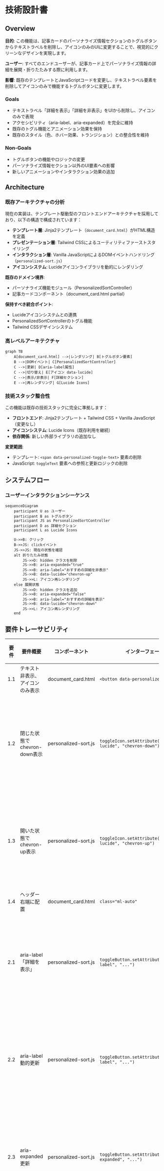 # 技術設計書

## Overview

**目的**: この機能は、記事カードのパーソナライズ情報セクションのトグルボタンからテキストラベルを削除し、アイコンのみのUIに変更することで、視覚的にクリーンなデザインを実現します。

**ユーザー**: すべてのエンドユーザーが、記事カード上でパーソナライズ情報の詳細を展開・折りたたみする際に利用します。

**影響**: 既存のテンプレートとJavaScriptコードを変更し、テキストラベル要素を削除してアイコンのみで機能するトグルボタンに変更します。

### Goals
- テキストラベル「詳細を表示」「詳細を非表示」をUIから削除し、アイコンのみで表現
- アクセシビリティ（aria-label、aria-expanded）を完全に維持
- 既存のトグル機能とアニメーション効果を保持
- 既存のスタイル（色、ホバー効果、トランジション）との整合性を維持

### Non-Goals
- トグルボタンの機能やロジックの変更
- パーソナライズ情報セクション以外のUI要素への影響
- 新しいアニメーションやインタラクション効果の追加

## Architecture

### 既存アーキテクチャの分析

現在の実装は、テンプレート駆動型のフロントエンドアーキテクチャを採用しており、以下の構造で構成されています：

- **テンプレート層**: Jinja2テンプレート（`document_card.html`）がHTML構造を定義
- **プレゼンテーション層**: Tailwind CSSによるユーティリティファーストスタイリング
- **インタラクション層**: Vanilla JavaScriptによるDOMイベントハンドリング（`personalized-sort.js`）
- **アイコンシステム**: Lucideアイコンライブラリを動的にレンダリング

**既存のドメイン境界**:
- パーソナライズ機能モジュール（PersonalizedSortController）
- 記事カードコンポーネント（document_card.html partial）

**保持すべき統合ポイント**:
- Lucideアイコンシステムとの連携
- PersonalizedSortControllerのトグル機能
- Tailwind CSSデザインシステム

### 高レベルアーキテクチャ

```mermaid
graph TB
    A[document_card.html] -->|レンダリング| B[トグルボタン要素]
    B -->|DOMイベント| C[PersonalizedSortController]
    C -->|更新| D[aria-label属性]
    C -->|切り替え| E[アイコン data-lucide]
    C -->|表示/非表示| F[詳細セクション]
    E -->|再レンダリング| G[Lucide Icons]
```

### 技術スタック整合性

この機能は既存の技術スタックに完全に準拠します：

- **フロントエンド**: Jinja2テンプレート + Tailwind CSS + Vanilla JavaScript（変更なし）
- **アイコンシステム**: Lucide Icons（既存利用を継続）
- **依存関係**: 新しい外部ライブラリの追加なし

**変更範囲**:
- テンプレート: `<span data-personalized-toggle-text>` 要素の削除
- JavaScript: `toggleText` 要素への参照と更新ロジックの削除

## システムフロー

### ユーザーインタラクションシーケンス

```mermaid
sequenceDiagram
    participant U as ユーザー
    participant B as トグルボタン
    participant JS as PersonalizedSortController
    participant D as 詳細セクション
    participant L as Lucide Icons

    U->>B: クリック
    B->>JS: clickイベント
    JS->>JS: 現在の状態を確認
    alt 折りたたみ状態
        JS->>D: hidden クラスを削除
        JS->>B: aria-expanded="true"
        JS->>B: aria-label="おすすめの詳細を非表示"
        JS->>B: data-lucide="chevron-up"
        JS->>L: アイコン再レンダリング
    else 展開状態
        JS->>D: hidden クラスを追加
        JS->>B: aria-expanded="false"
        JS->>B: aria-label="おすすめの詳細を表示"
        JS->>B: data-lucide="chevron-down"
        JS->>L: アイコン再レンダリング
    end
```

## 要件トレーサビリティ

| 要件 | 要件概要 | コンポーネント | インターフェース | フロー |
|------|----------|--------------|-----------------|--------|
| 1.1 | テキスト非表示、アイコンのみ表示 | document_card.html | `<button data-personalized-toggle>` | - |
| 1.2 | 閉じた状態でchevron-down表示 | personalized-sort.js | `toggleIcon.setAttribute("data-lucide", "chevron-down")` | インタラクションシーケンス |
| 1.3 | 開いた状態でchevron-up表示 | personalized-sort.js | `toggleIcon.setAttribute("data-lucide", "chevron-up")` | インタラクションシーケンス |
| 1.4 | ヘッダー右端に配置 | document_card.html | `class="ml-auto"` | - |
| 2.1 | aria-label「詳細を表示」 | personalized-sort.js | `toggleButton.setAttribute("aria-label", "...")` | インタラクションシーケンス |
| 2.2 | aria-label動的更新 | personalized-sort.js | `toggleButton.setAttribute("aria-label", "...")` | インタラクションシーケンス |
| 2.3 | aria-expanded更新 | personalized-sort.js | `toggleButton.setAttribute("aria-expanded", "...")` | インタラクションシーケンス |
| 3.1 | 詳細セクション表示/非表示切り替え | personalized-sort.js | `detailsEl.classList.toggle("hidden")` | インタラクションシーケンス |
| 3.2 | アイコン切り替え | personalized-sort.js | `toggleIcon.setAttribute("data-lucide", ...)` | インタラクションシーケンス |
| 3.3 | スムーズアニメーション | document_card.html | `transition-colors` | - |
| 4.1 | 既存テキスト色維持 | document_card.html | `text-graphite hover:text-emerald-700` | - |
| 4.2 | ホバー効果維持 | document_card.html | `transition-colors` | - |
| 4.3 | アイコンサイズ設定 | document_card.html | `w-4 h-4` (既存) | - |

## Components and Interfaces

### フロントエンドコンポーネント

#### document_card.html（記事カードテンプレート）

**責任と境界**
- **主要責任**: 記事カードのHTML構造とトグルボタンのマークアップを定義
- **ドメイン境界**: プレゼンテーション層（テンプレートレンダリング）
- **データ所有**: なし（サーバーサイドから渡されたdocumentオブジェクトを表示）

**依存関係**
- **インバウンド**: Flaskルートからのテンプレートレンダリング
- **アウトバウンド**: Lucide Iconsライブラリ、personalized-sort.js
- **外部**: Tailwind CSS、Lucide Icons CDN

**契約定義**

変更対象のHTMLマークアップ:

**変更前**:
```html
<button
    type="button"
    class="ml-auto inline-flex items-center gap-1 px-2 py-0.5 text-xs text-graphite hover:text-emerald-700 transition-colors"
    data-personalized-toggle
    aria-expanded="false"
    aria-label="おすすめの詳細を表示">
    <span data-personalized-toggle-text>詳細を表示</span>
    <i data-lucide="chevron-down" class="w-3 h-3" data-personalized-toggle-icon></i>
</button>
```

**変更後**:
```html
<button
    type="button"
    class="ml-auto text-graphite hover:text-emerald-700 transition-colors cursor-pointer"
    style="background: none !important; border: none !important; padding: 0 !important; margin: 0 !important; outline: none !important;"
    data-personalized-toggle
    aria-expanded="false"
    aria-label="おすすめの詳細を表示">
    <i data-lucide="chevron-down" class="w-4 h-4" data-personalized-toggle-icon></i>
</button>
```

**主要変更点**:
- `<span data-personalized-toggle-text>` 要素を完全削除
- ボタンスタイルのクラスを削除（`inline-flex items-center px-2 py-0.5 text-xs`）
- アイコンサイズを `w-3 h-3` から `w-4 h-4` に拡大（視認性向上）
- **CSS競合対策**: インラインスタイルに`!important`を使用してボタンの見た目を完全にリセット

**CSS優先順位の問題と解決策**:
このプロジェクトでは`app/static/css/style.css`にグローバルなボタンスタイルが定義されており、Tailwindクラスだけではボタンのデフォルトスタイル（背景、ボーダー、パディング）を完全に上書きできません。そのため、以下のインラインスタイルを使用して強制的にリセットします：

```css
background: none !important;
border: none !important;
padding: 0 !important;
margin: 0 !important;
outline: none !important;
```

この問題はプロジェクト全体に存在するため、同様のアイコンのみのボタンを実装する際は、インラインスタイルでの`!important`使用が推奨されます。

**前提条件**:
- Lucideアイコンライブラリがロード済み
- personalized-sort.jsが正常に実行されている

**事後条件**:
- トグルボタンはアイコンのみを表示
- aria-label属性により、スクリーンリーダーで機能を説明

**不変条件**:
- `data-personalized-toggle` 属性は常に存在
- `aria-expanded` 属性は常に "true" または "false"

#### PersonalizedSortController（personalized-sort.js）

**責任と境界**
- **主要責任**: トグルボタンのクリックイベント処理とDOM状態の更新
- **ドメイン境界**: インタラクション層（クライアントサイドロジック）
- **データ所有**: トグル状態（DOM aria-expanded属性）

**依存関係**
- **インバウンド**: ユーザーのクリックイベント
- **アウトバウンド**: DOM API、Lucide Icons（アイコン再レンダリング）
- **外部**: Lucide Icons（`lucide.createIcons()`）

**契約定義**

**変更対象メソッド**: `setupToggleButton(block)`

**変更前ロジック**:
```javascript
// 展開時
toggleText.textContent = "詳細を非表示";
toggleIcon.setAttribute("data-lucide", "chevron-up");

// 折りたたみ時
toggleText.textContent = "詳細を表示";
toggleIcon.setAttribute("data-lucide", "chevron-down");
```

**変更後ロジック**:
```javascript
// toggleText要素への参照と更新処理を完全削除
// アイコン更新のみ保持

// 展開時
toggleIcon.setAttribute("data-lucide", "chevron-up");

// 折りたたみ時
toggleIcon.setAttribute("data-lucide", "chevron-down");
```

**主要変更点**:
1. `toggleText` 変数の宣言と取得処理を削除
2. `toggleText.textContent` への更新処理を削除
3. `toggleText` が存在しない場合のnullチェック削除

**前提条件**:
- `toggleButton` と `detailsEl` がDOM内に存在
- `toggleIcon` 要素が存在（必須）

**事後条件**:
- aria-expanded属性が正しく更新される
- aria-label属性が状態に応じて更新される
- アイコンがchevron-downとchevron-upの間で切り替わる
- Lucideアイコンが再レンダリングされる

**統合戦略**:
- **変更アプローチ**: 既存コードを最小限修正（テキスト関連処理のみ削除）
- **後方互換性**: テンプレート変更後も、JavaScript側でtoggleTextがnullの場合でも正常動作するよう安全に処理
- **移行パス**: テンプレート変更とJavaScript変更を同時デプロイ

## エラーハンドリング

### エラー戦略

この機能は既存のエラーハンドリング戦略を継承し、クライアントサイドの防御的プログラミングを維持します。

### エラーカテゴリと対応

**システムエラー**:
- **DOM要素欠落**: `toggleButton` または `toggleIcon` が見つからない場合、`setupToggleButton` 関数は早期リターンし、エラーをスローしない（既存の動作を維持）
- **Lucideアイコンレンダリング失敗**: アイコンが表示されない場合でも、機能は動作継続（視覚的な問題のみ）

**ユーザーエラー**:
- 該当なし（このUIは入力を受け付けない）

**ビジネスロジックエラー**:
- 該当なし（状態管理のみ）

### モニタリング

既存のクライアントサイドエラー追跡メカニズムを利用します。特別な追加モニタリングは不要です。

## テスト戦略

### 単体テスト

該当なし（JavaScriptの単体テストフレームワークが現在セットアップされていない）

### 統合テスト

手動テストシナリオ:

1. **トグルボタンのアイコンのみ表示確認**
   - 記事カード上のパーソナライズ情報セクションを表示
   - トグルボタンにテキストラベルがなく、アイコンのみが表示されることを確認

2. **トグル機能の動作確認**
   - トグルボタンをクリック
   - 詳細セクションが展開されることを確認
   - アイコンがchevron-upに変更されることを確認
   - 再度クリックして折りたたまれることを確認
   - アイコンがchevron-downに戻ることを確認

3. **aria-label動的更新の確認**
   - ブラウザの開発者ツールでaria-label属性を確認
   - 閉じた状態: "おすすめの詳細を表示"
   - 開いた状態: "おすすめの詳細を非表示"

4. **スタイル整合性の確認**
   - ホバー時にtext-emerald-700色に変化することを確認
   - transition-colorsアニメーションが滑らかに動作することを確認
   - アイコンサイズ（w-4 h-4）が適切であることを確認

### E2Eテスト

手動テストシナリオ:

1. **複数記事カードでの動作確認**
   - 複数の記事カードが表示されたページで、各カードのトグルボタンが独立して動作することを確認

2. **アクセシビリティテスト**
   - スクリーンリーダー（VoiceOverまたはNVDA）でaria-labelが正しく読み上げられることを確認
   - キーボードナビゲーション（Tab、Enter）でトグルボタンが操作可能であることを確認

3. **レスポンシブデザイン確認**
   - モバイル、タブレット、デスクトップ各サイズでアイコンボタンが適切に表示されることを確認

## セキュリティ考慮事項

この変更はUI表示のみに影響し、セキュリティリスクは発生しません。

- データ処理なし
- 認証・認可への影響なし
- 外部APIコールなし

## パフォーマンス & スケーラビリティ

この変更はパフォーマンスに軽微な正の影響を与えます：

- **DOM要素削減**: `<span data-personalized-toggle-text>` 要素の削除により、DOM構造が簡略化
- **JavaScript処理削減**: `toggleText.textContent` 更新処理の削除により、DOM操作が減少
- **レンダリング影響**: 最小限（記事カード1枚あたりのDOM要素が1つ減少）

**測定可能な影響**: 無視できるレベル（数ミリ秒未満）
